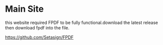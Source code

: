 # Main Site

this website required FPDF to be fully functional.download the latest release then download fpdf into the file.

https://github.com/Setasign/FPDF
